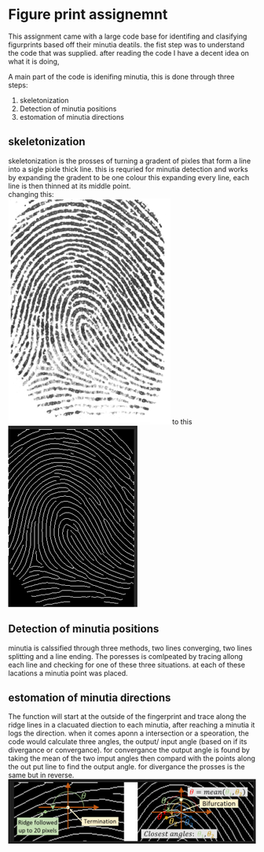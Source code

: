 # Figure print assignemnt 

This assignment came with a large code base for identifing and clasifying figurprints based off their minutia deatils.
the fist step was to understand the code that was supplied.
after reading the code I have a decent idea on what it is doing,

A main part of the code is idenifing minutia, this is done through three steps:
1. skeletonization 
2. Detection of minutia positions 
3. estomation of minutia directions 
## skeletonization
skeletonization is the prosses of turning a gradent of pixles that form a line into a sigle pixle thick line. this is requried for minutia detection and works by expanding the gradent to be one colour this expanding every line,
each line is then thinned at its middle point.  
changing this:  
 ![fingerpint pre skeletonization](/images/lines.png)
to this ![fingerpint post skeletonization](/images/lines2.png)

## Detection of minutia positions
minutia is calssified through three methods, two lines converging, two lines splitting and a line ending.
The poresses is comlpeated by tracing allong each line and checking for one of these three situations. 
at each of these lacations a minutia point was placed.

## estomation of minutia directions 
The function will start at the outside of the fingerprint and trace along the ridge lines in a clacuated diection to each minutia, after reaching a minutia it logs the direction.
when it comes aponn a intersection or a speoration, the code would calculate three angles, the output/ input angle (based on if its divergance or convergance). for convergance the output angle is found by taking the mean of the two imput angles then compard with the points along the out put line to find the output angle.
for divergance the prosses is the same but in reverse.
![angle clacuation example](/images/anglecalc.png)

